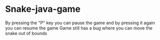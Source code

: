 # Snake-java-game
By pressing the "P" key you can pause the game and by pressing it again you can resume the game
Game still has a bug where you can move the snake out of bounds